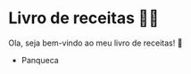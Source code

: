  # Livro de receitas :cook:
 
 Ola, seja bem-vindo ao meu livro de receitas! :wave:
 
  - Panqueca
  
